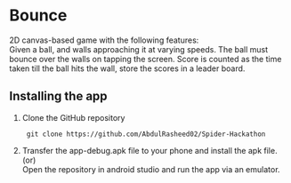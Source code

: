 # Bounce

2D canvas-based game with the following features:\
Given a ball, and walls approaching it at varying speeds. The ball must bounce over the walls on tapping the screen. Score is counted as the time taken till the ball hits the wall, store the scores in a leader board.

## Installing the app
1. Clone the GitHub repository

        git clone https://github.com/AbdulRasheed02/Spider-Hackathon
2. Transfer the app-debug.apk file to your phone and install the apk file.\
(or)\
Open the repository in android studio and run the app via an emulator.
  
